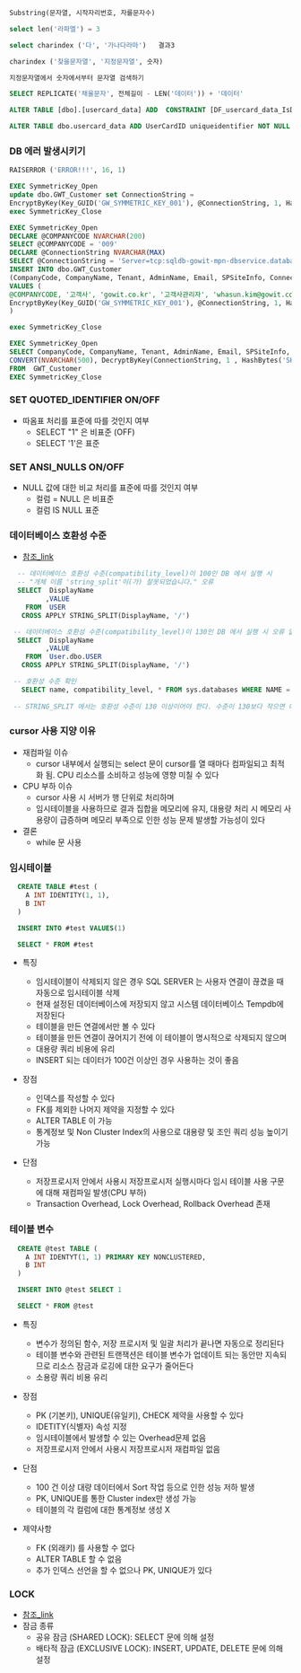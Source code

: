 ```sql
Substring(문자열, 시작자리번호, 자를문자수)

select len('라파엘') = 3

select charindex ('다', '가나다라마')   결과3

charindex ('찾을문자열', '지정문자열', 숫자)

지정문자열에서 숫자에서부터 문자열 검색하기

SELECT REPLICATE('채울문자', 전체길이 - LEN('데이터')) + '데이터'
```




```sql
ALTER TABLE [dbo].[usercard_data] ADD  CONSTRAINT [DF_usercard_data_IsDel]  DEFAULT ('False') FOR [IsDel]

ALTER TABLE dbo.usercard_data ADD UserCardID uniqueidentifier NOT NULL DEFAULT (newsequentialid())
```

### DB 에러 발생시키기
```sql
RAISERROR ('ERROR!!!', 16, 1)
```

```sql
EXEC SymmetricKey_Open
update dbo.GWT_Customer set ConnectionString =
EncryptByKey(Key_GUID('GW_SYMMETRIC_KEY_001'), @ConnectionString, 1, HashBytes('SHA1', CONVERT(varbinary , @COMPANYCODE))) where CompanyCode = '001'
exec SymmetricKey_Close

EXEC SymmetricKey_Open
DECLARE @COMPANYCODE NVARCHAR(200)
SELECT @COMPANYCODE = '009'
DECLARE @ConnectionString NVARCHAR(MAX) 
SELECT @ConnectionString = 'Server=tcp:sqldb-gowit-mpn-dbservice.database.windows.net,1433;Initial Catalog=sqldb-gowit-dev-goworks;Persist Security Info=False;User ID=dbsaadmin;Password=Gowit365!@;MultipleActiveResultSets=False;Encrypt=True;TrustServerCertificate=False;Connection Timeout=30;'
INSERT INTO dbo.GWT_Customer 
(CompanyCode, CompanyName, Tenant, AdminName, Email, SPSiteInfo, ConnectionString)
VALUES (
@COMPANYCODE, '고객사', 'gowit.co.kr', '고객사관리자', 'whasun.kim@gowit.co.kr', 'gowitco.sharepoint.com', 
EncryptByKey(Key_GUID('GW_SYMMETRIC_KEY_001'), @ConnectionString, 1, HashBytes('SHA1', CONVERT(varbinary , @COMPANYCODE)))
)

exec SymmetricKey_Close

EXEC SymmetricKey_Open
SELECT CompanyCode, CompanyName, Tenant, AdminName, Email, SPSiteInfo, 
CONVERT(NVARCHAR(500), DecryptByKey(ConnectionString, 1 , HashBytes('SHA1', CONVERT(varbinary, CompanyCode)))) AS ConnectionString
FROM  GWT_Customer
EXEC SymmetricKey_Close
```


### SET QUOTED_IDENTIFIER ON/OFF
* 따옴표 처리를 표준에 따를 것인지 여부
    - SELECT "1" 은 비표준 (OFF)
    - SELECT '1'은 표준
### SET ANSI_NULLS ON/OFF
* NULL 값에 대한 비교 처리를 표준에 따를 것인지 여부
    - 컬럼 = NULL 은 비표준 
    - 컬럼 IS NULL 표준


### 데이터베이스 호환성 수준
* [참조_link](https://blog.outsider.ne.kr/1160)
```sql
  -- 데이터베이스 호환성 수준(compatibility_level)이 100인 DB 에서 실행 시 
  -- "개체 이름 'string_split'이(가) 잘못되었습니다." 오류
  SELECT  DisplayName
         ,VALUE
    FROM  USER
   CROSS APPLY STRING_SPLIT(DisplayName, '/')

 -- 데이터베이스 호환성 수준(compatibility_level)이 130인 DB 에서 실행 시 오류 없음
  SELECT  DisplayName
         ,VALUE
    FROM  User.dbo.USER
   CROSS APPLY STRING_SPLIT(DisplayName, '/')

 -- 호환성 수준 확인
   SELECT name, compatibility_level, * FROM sys.databases WHERE NAME = 'DB명'
   
 -- STRING_SPLIT 에서는 호환성 수준이 130 이상이어야 한다. 수준이 130보다 작으면 데이터베이스 엔진 함수를 찾을 수 없다
```

### cursor 사용 지양 이유
* 재컴파일 이슈
  - cursor 내부에서 실행되는 select 문이 cursor를 열 때마다 컴파일되고 최적화 됨. CPU 리소스를 소비하고 성능에 영향 미칠 수 있다
* CPU 부하 이슈
  - cursor 사용 시 서버가 행 단위로 처리하며
  - 임시테이블을 사용하므로 결과 집합을 메모리에 유지, 대용량 처리 시 메모리 사용량이 급증하며 메모리 부족으로 인한 성능 문제 발생할 가능성이 있다
* 결론
  - while 문 사용


### 임시테이블
```sql
  CREATE TABLE #test (
    A INT IDENTITY(1, 1),
    B INT
  )

  INSERT INTO #test VALUES(1)

  SELECT * FROM #test
```
* 특징 
  - 임시테이블이 삭제되지 않은 경우 SQL SERVER 는 사용자 연결이 끊겼을 때 자동으로 임시테이블 삭제
  - 현재 설정된 데이터베이스에 저장되지 않고 시스템 데이터베이스 Tempdb에 저장된다 
  - 테이블을 만든 연결에서만 볼 수 있다
  - 테이블을 만든 연결이 끊어지기 전에 이 테이블이 명시적으로 삭제되지 않으며
  - 대용량 쿼리 비용에 유리
  - INSERT 되는 데이터가 100건 이상인 경우 사용하는 것이 좋음

* 장점
  - 인덱스를 작성할 수 있다
  - FK를 제외한 나머지 제약을 지정할 수 있다
  - ALTER TABLE 이 가능
  - 통계정보 및 Non Cluster Index의 사용으로 대용량 및 조인 쿼리 성능 높이기 가능

* 단점
  - 저장프로시저 안에서 사용시 저장프로시저 실행시마다 임시 테이블 사용 구문에 대해 재컴파일 발생(CPU 부하)
  - Transaction Overhead, Lock Overhead, Rollback Overhead 존재


### 테이블 변수
```sql
  CREATE @test TABLE (
    A INT IDENTYT(1, 1) PRIMARY KEY NONCLUSTERED,
    B INT
  )

  INSERT INTO @test SELECT 1

  SELECT * FROM @test
```
* 특징
  - 변수가 정의된 함수, 저장 프로시저 및 일괄 처리가 끝나면 자동으로 정리된다
  - 테이블 변수와 관련된 트랜잭션은 테이블 변수가 업데이트 되는 동안만 지속되므로 리소스 잠금과 로깅에 대한 요구가 줄어든다
  - 소용량 쿼리 비용 유리
  

* 장점
  - PK (기본키), UNIQUE(유일키), CHECK 제약을 사용할 수 있다
  - IDETITY(식별자) 속성 지정
  - 임시테이블에서 발생할 수 있는 Overhead문제 없음
  - 저장프로시저 안에서 사용시 저장프로시저 재컴파일 없음

* 단점
  - 100 건 이상 대량 데이터에서 Sort 작업 등으로 인한 성능 저하 발생
  - PK, UNIQUE를 통한 Cluster index만 생성 가능
  - 테이블의 각 컬럼에 대한 통계정보 생성 X

* 제약사항
  - FK (외래키) 를 사용할 수 없다
  - ALTER TABLE 할 수 없음
  - 추가 인덱스 선언을 할 수 없으나 PK, UNIQUE가 있다


### LOCK
* [참조_link](https://woowaa.net/31)
* 잠금 종류
  - 공유 잠금 (SHARED LOCK): SELECT 문에 의해 설정
  - 배타적 잠금 (EXCLUSIVE LOCK): INSERT, UPDATE, DELETE 문에 의해 설정